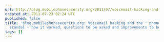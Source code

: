 ```yaml
---
url: http://blog.mobilephonesecurity.org/2011/07/voicemail-hacking-and-phone-hacking.html?m=1
created_at: 2011-07-23 02:24 UTC
published: false
title: 'blog.mobilephonesecurity.org: Voicemail hacking and the ''phone hacking''
  scandal - how it worked, questions to be asked and improvements to be made'
tags: []
---
```



